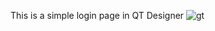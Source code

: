 This is a simple login page in QT Designer
![gt](https://github.com/user-attachments/assets/fa118a66-8af1-4850-bba3-69964f39329a)
